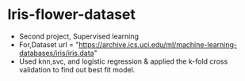 # Iris-flower-dataset 

* Second project, Supervised learning 
* For,Dataset url = "https://archive.ics.uci.edu/ml/machine-learning-databases/iris/iris.data" 
* Used knn,svc, and logistic regression & applied the k-fold cross validation to find out best fit model.
